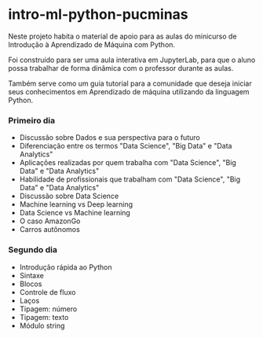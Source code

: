 # intro-ml-python-pucminas

Neste projeto habita o material de apoio para as aulas do minicurso de Introdução à Aprendizado de Máquina com Python.

Foi construído para ser uma aula interativa em JupyterLab, para que o aluno possa trabalhar de forma dinâmica com o professor durante as aulas.

Também serve como um guia tutorial para a comunidade que deseja iniciar seus conhecimentos em Aprendizado de máquina utilizando da linguagem Python.

### Primeiro dia
- Discussão sobre Dados e sua perspectiva para o futuro
- Diferenciação entre os termos "Data Science", "Big Data" e "Data Analytics"
- Aplicações realizadas por quem trabalha com "Data Science", "Big Data" e "Data Analytics"
- Habilidade de profissionais que trabalham com "Data Science", "Big Data" e "Data Analytics"
- Discussão sobre Data Science 
- Machine learning vs Deep learning
- Data Science vs Machine learning
- O caso AmazonGo
- Carros autônomos

### Segundo dia

- Introdução rápida ao Python
- Sintaxe
- Blocos
- Controle de fluxo
- Laços
- Tipagem: número
- Tipagem: texto
- Módulo string
